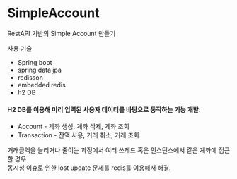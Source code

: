 # SimpleAccount
RestAPI 기반의 Simple Account 만들기

사용 기술
- Spring boot
- spring data jpa
- redisson
- embedded redis
- h2 DB

#### H2 DB를 이용해 미리 입력된 사용자 데이터를 바탕으로 동작하는 기능 개발.<br/>
- Account - 계좌 생성, 계좌 삭제, 계좌 조회<br/>
- Transaction - 잔액 사용, 거래 취소, 거래 조회<br/>

<p>
거래금액을 늘리거나 줄이는 과정에서 여러 쓰레드 혹은 인스턴스에서 같은 계좌에 접근할 경우<br/>
동시성 이슈로 인한 lost update 문제를 redis를 이용해서 해결.<p/>
